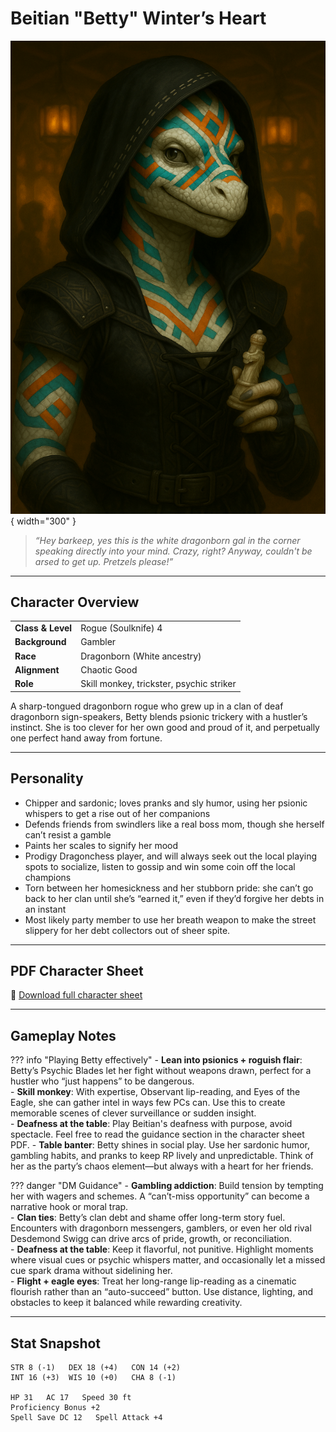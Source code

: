 # Beitian "Betty" Winter’s Heart

![Betty Winter’s Heart](assets/beitian-winters-heart.png){ width="300" }

> *“Hey barkeep, yes this is the white dragonborn gal in the corner speaking directly into your mind. Crazy, right? Anyway, couldn't be arsed to get up. Pretzels please!”*

---

## Character Overview

|                   |                                      |
| ----------------- | ------------------------------------ |
| **Class & Level** | Rogue (Soulknife) 4                  |
| **Background**    | Gambler                              |
| **Race**          | Dragonborn (White ancestry)          |
| **Alignment**     | Chaotic Good                         |
| **Role**          | Skill monkey, trickster, psychic striker |

A sharp-tongued dragonborn rogue who grew up in a clan of deaf dragonborn sign-speakers, Betty blends psionic trickery with a hustler’s instinct. She is too clever for her own good and proud of it, and perpetually one perfect hand away from fortune.

---

## Personality

* Chipper and sardonic; loves pranks and sly humor, using her psionic whispers to get a rise out of her companions
* Defends friends from swindlers like a real boss mom, though she herself can’t resist a gamble
* Paints her scales to signify her mood
* Prodigy Dragonchess player, and will always seek out the local playing spots to socialize, listen to gossip and win some coin off the local champions
* Torn between her homesickness and her stubborn pride: she can’t go back to her clan until she’s “earned it,” even if they’d forgive her debts in an instant  
* Most likely party member to use her breath weapon to make the street slippery for her debt collectors out of sheer spite.

---

## PDF Character Sheet

📄 [Download full character sheet](assets/beitian-winters-heart.pdf)

---

## Gameplay Notes

??? info "Playing Betty effectively"
	- **Lean into psionics + roguish flair**: Betty’s Psychic Blades let her fight without weapons drawn, perfect for a hustler who “just happens” to be dangerous.  
	- **Skill monkey**: With expertise, Observant lip-reading, and Eyes of the Eagle, she can gather intel in ways few PCs can. Use this to create memorable scenes of clever surveillance or sudden insight.  
	- **Deafness at the table**: Play Beitian's deafness with purpose, avoid spectacle. Feel free to read the guidance section in the character sheet PDF.
	- **Table banter**: Betty shines in social play. Use her sardonic humor, gambling habits, and pranks to keep RP lively and unpredictable. Think of her as the party’s chaos element—but always with a heart for her friends.  

??? danger "DM Guidance"
	- **Gambling addiction**: Build tension by tempting her with wagers and schemes. A “can’t-miss opportunity” can become a narrative hook or moral trap.  
	- **Clan ties**: Betty’s clan debt and shame offer long-term story fuel. Encounters with dragonborn messengers, gamblers, or even her old rival Desdemond Swigg can drive arcs of pride, growth, or reconciliation.  
	- **Deafness at the table**: Keep it flavorful, not punitive. Highlight moments where visual cues or psychic whispers matter, and occasionally let a missed cue spark drama without sidelining her.  
	- **Flight + eagle eyes**: Treat her long-range lip-reading as a cinematic flourish rather than an “auto-succeed” button. Use distance, lighting, and obstacles to keep it balanced while rewarding creativity.  

---

## Stat Snapshot

```text
STR 8 (-1)   DEX 18 (+4)   CON 14 (+2)
INT 16 (+3)  WIS 10 (+0)   CHA 8 (-1)

HP 31   AC 17   Speed 30 ft
Proficiency Bonus +2
Spell Save DC 12   Spell Attack +4
```
